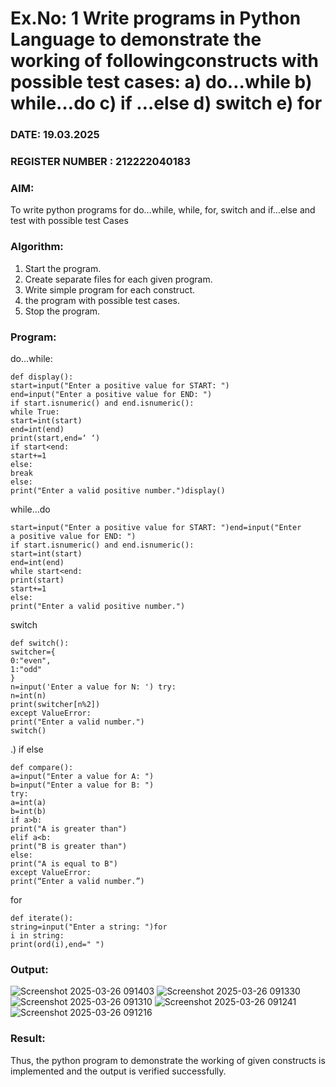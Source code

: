 # Ex.No: 1 Write programs in Python Language to demonstrate the working of followingconstructs with possible test cases: a) do…while b) while…do c) if …else d) switch e) for 

### DATE: 19.03.2025                                                                            
### REGISTER NUMBER : 212222040183

### AIM:  
To write python programs for do…while, while, for, switch and if…else and test with possible test 
Cases 

### Algorithm:
1. Start the program.
2. Create separate files for each given program.
3. Write simple program for each construct.
4.  the program with possible test cases.
5. Stop the program.
### Program:
do…while:
```
def display():
start=input("Enter a positive value for START: ")
end=input("Enter a positive value for END: ")
if start.isnumeric() and end.isnumeric():
while True:
start=int(start)
end=int(end)
print(start,end=‘ ‘)
if start<end:
start+=1
else:
break
else:
print("Enter a valid positive number.")display()
```
while…do
```
start=input("Enter a positive value for START: ")end=input("Enter
a positive value for END: ")
if start.isnumeric() and end.isnumeric():
start=int(start)
end=int(end)
while start<end:
print(start)
start+=1
else:
print("Enter a valid positive number.")
```
switch
```
def switch():
switcher={
0:"even",
1:"odd"
}
n=input('Enter a value for N: ') try:
n=int(n)
print(switcher[n%2])
except ValueError:
print("Enter a valid number.")
switch()
```


.) if else
```
def compare():
a=input("Enter a value for A: ")
b=input("Enter a value for B: ")
try:
a=int(a)
b=int(b)
if a>b:
print("A is greater than")
elif a<b:
print("B is greater than")
else:
print("A is equal to B")
except ValueError:
print(“Enter a valid number.”)
```

for
```
def iterate():
string=input("Enter a string: ")for
i in string:
print(ord(i),end=" ")
```













### Output:
 ![Screenshot 2025-03-26 091403](https://github.com/user-attachments/assets/0d61f2ce-a99a-419d-8720-9e3b528476f1)
 ![Screenshot 2025-03-26 091330](https://github.com/user-attachments/assets/4c4bf30e-0076-4655-b1c8-2a2b6bdfbf45)
![Screenshot 2025-03-26 091310](https://github.com/user-attachments/assets/83a13f3c-b950-4a51-a34f-e3340d022778)
![Screenshot 2025-03-26 091241](https://github.com/user-attachments/assets/7abfd41b-dca7-4eda-8800-71b854bc3a8d)
![Screenshot 2025-03-26 091216](https://github.com/user-attachments/assets/98045c38-6205-478f-94ae-c0b500be99f2)








### Result:
Thus, the python program to demonstrate the working of given constructs is implemented and the output is verified successfully.


